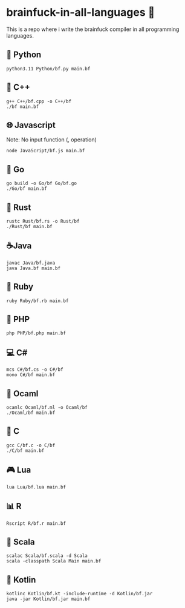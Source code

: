 # brainfuck-in-all-languages 🤌

This is a repo where i write the brainfuck compiler in all programming languages.

## 🐍 Python

```  
python3.11 Python/bf.py main.bf
```

## 📠 C++

```
g++ C++/bf.cpp -o C++/bf
./bf main.bf
```

## 🌐 Javascript

Note: No input function (, operation)

```
node JavaScript/bf.js main.bf
```

## 🚀 Go

```
go build -o Go/bf Go/bf.go
./Go/bf main.bf
```

## 🦀 Rust

```
rustc Rust/bf.rs -o Rust/bf
./Rust/bf main.bf
```

## ☕Java

```
javac Java/bf.java
java Java.bf main.bf
```

## 🌹 Ruby

```
ruby Ruby/bf.rb main.bf
```

## 🐘 PHP

```
php PHP/bf.php main.bf
```

## 💻 C#

```
mcs C#/bf.cs -o C#/bf
mono C#/bf main.bf
```

## 🐪 Ocaml

```
ocamlc Ocaml/bf.ml -o Ocaml/bf
./Ocaml/bf main.bf
```

## 🔧 C

```
gcc C/bf.c -o C/bf
./C/bf main.bf
```

## 🎮 Lua

```
lua Lua/bf.lua main.bf
```

## 📊 R 

```
Rscript R/bf.r main.bf 
```

## 🔄 Scala

```
scalac Scala/bf.scala -d Scala
scala -classpath Scala Main main.bf
```

## 🌸 Kotlin

```
kotlinc Kotlin/bf.kt -include-runtime -d Kotlin/bf.jar
java -jar Kotlin/bf.jar main.bf
```
 
